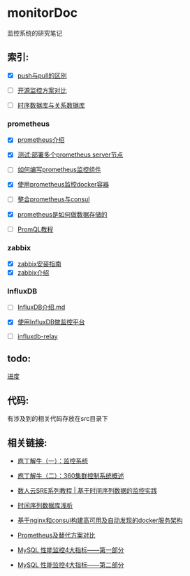 # monitorDoc

监控系统的研究笔记

## 索引:

- [x] [push与pull的区别](https://github.com/lwhhhh/monitorDoc/blob/master/push%E4%B8%8Epull%E7%9A%84%E5%8C%BA%E5%88%AB.md)

- [ ] [开源监控方案对比](https://github.com/lwhhhh/monitorDoc/blob/master/开源监控系统对比.md)

- [ ] [时序数据库与关系数据库](https://github.com/lwhhhh/monitorDoc/blob/master/时序数据库与关系数据库.md)

### prometheus
- [x] [prometheus介绍](https://github.com/lwhhhh/monitorDoc/blob/master/prometheus/prometheus介绍.md)

- [x] [测试:部署多个prometheus server节点](https://github.com/lwhhhh/monitorDoc/blob/master/prometheus/%E6%B5%8B%E8%AF%95%3A%E9%83%A8%E7%BD%B2%E5%A4%9A%E4%B8%AAprometheus%20server%E8%8A%82%E7%82%B9.md)

- [ ] [如何编写prometheus监控组件](https://github.com/lwhhhh/monitorDoc/blob/master/prometheus/如何编写prometheus监控组件.md)

- [x] [使用prometheus监控docker容器](https://github.com/lwhhhh/monitorDoc/blob/master/prometheus/使用prometheus监控docker容器.md)

- [ ] [整合prometheus与consul](https://github.com/lwhhhh/monitorDoc/blob/master/prometheus/整合prometheus与consul.md)

- [x] [prometheus是如何做数据存储的](https://github.com/lwhhhh/monitorDoc/blob/master/prometheus/prometheus是如何做数据存储的.md)

- [ ] [PromQL教程](https://github.com/lwhhhh/monitorDoc/blob/master/prometheus/PromQL教程.md)


### zabbix

- [x] [zabbix安装指南](http://www.jianshu.com/p/4d98ff87db5f)
- [x] [zabbix介绍](https://github.com/lwhhhh/monitorDoc/blob/master/zabbix/zabbix介绍.md)

### InfluxDB

- [ ] [InfluxDB介绍.md](https://github.com/lwhhhh/monitorDoc/blob/master/InfluxDB/InfluxDB介绍.md)

- [x] [使用InfluxDB做监控平台](https://github.com/lwhhhh/monitorDoc/blob/master/InfluxDB/使用InfluxDB做监控平台.md)

- [ ] [influxdb-relay](https://github.com/lwhhhh/monitorDoc/blob/master/InfluxDB/influxdb-relay.md)

## todo:

[进度](https://github.com/lwhhhh/monitorDoc/blob/master/进度.md)

## 代码:

有涉及到的相关代码存放在src目录下


## 相关链接:

- [庖丁解牛（一）：监控系统](https://zhuanlan.zhihu.com/p/20353718)

- [庖丁解牛（二）：360集群控制系统概述](https://zhuanlan.zhihu.com/p/20378870?refer=auxten)

- [数人云SRE系列教程 | 基于时间序列数据的监控实践](http://blog.dataman-inc.com/shurenyun-sre-207/)

- [时间序列数据库浅析](https://www.addops.cn/post/tsdb-elementary-analysis.html)

- [基于nginx和consul构建高可用及自动发现的docker服务架构](http://www.jianshu.com/p/9976e874c099)

- [Prometheus及替代方案对比](https://addops.cn/post/comparison-to-alternatives.html)

- [MySQL 性能监控4大指标——第一部分](http://blog.oneapm.com/apm-tech/754.html)

- [MySQL 性能监控4大指标——第二部分](http://blog.oneapm.com/apm-tech/755.html)